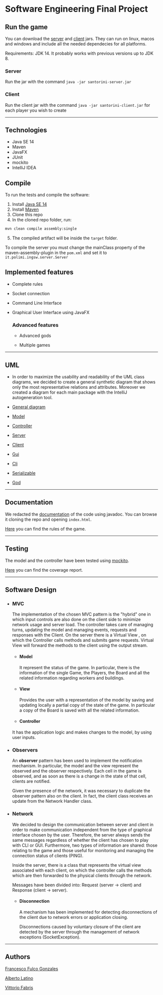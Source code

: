# Software Engineering Final Project


## Run the game

You can download the [server](https://github.com/fulcus/ing-sw-2020-gonzales-latino-fabris/raw/master/deliveries/final/jar/santorini-server.jar) and [client](https://github.com/fulcus/ing-sw-2020-gonzales-latino-fabris/raw/master/deliveries/final/jar/santorini-client.jar) jars.
They can run on linux, macos and windows and include all the needed dependecies for all platforms.

Requirements:
JDK 14. It probably works with previous versions up to JDK 8.

### Server

Run the jar with the command `java -jar santorini-server.jar`


### Client

Run the client jar with the command `java -jar santorini-client.jar` for each player you wish to create

---

## Technologies

- Java SE 14
- Maven
- JavaFX
- JUnit
- mockito
- IntelliJ IDEA

## Compile

To run the tests and compile the software:

1. Install [Java SE 14](https://docs.oracle.com/en/java/javase/14/)
2. Install [Maven](https://maven.apache.org/install.html)
3. Clone this repo
4. In the cloned repo folder, run:
```bash
mvn clean compile assembly:single
```
5. The compiled artifact will be inside the `target` folder.

To compile the server you must change the mainClass property of the maven-assembly-plugin in the `pom.xml` and set it to `it.polimi.ingsw.server.Server`

## Implemented features ##

- Complete rules

- Socket connection

- Command Line Interface

- Graphical User Interface using JavaFX


  ### Advanced features

  - Advanced gods

  - Multiple games

 
---

## UML ##

- In order to maximize the usability and readability of the UML class diagrams, we decided to create a general synthetic diagram that shows only the most representative  relations and attributes. Moreover we created a diagram for each main package with the IntelliJ autogeneration tool. 


- <a href="https://github.com/fulcus/ing-sw-2020-gonzales-latino-fabris/blob/master/deliveries/final/uml/general.pdf"> General diagram </a>

- <a href="https://github.com/fulcus/ing-sw-2020-gonzales-latino-fabris/blob/master/deliveries/final/uml/Package%20model.png"> Model </a>

- <a href="https://github.com/fulcus/ing-sw-2020-gonzales-latino-fabris/blob/master/deliveries/final/uml/Package%20serializable.png"> Controller </a>

- <a href="https://github.com/fulcus/ing-sw-2020-gonzales-latino-fabris/blob/master/deliveries/final/uml/Package%20server.png"> Server </a>

- <a href="https://github.com/fulcus/ing-sw-2020-gonzales-latino-fabris/blob/master/deliveries/final/uml/Package%20client.png"> Client </a>

- <a href="https://github.com/fulcus/ing-sw-2020-gonzales-latino-fabris/blob/master/deliveries/final/uml/Package%20gui.png"> Gui </a>

- <a href="https://github.com/fulcus/ing-sw-2020-gonzales-latino-fabris/blob/master/deliveries/final/uml/Package%20cli.png"> Cli </a>

- <a href="https://github.com/fulcus/ing-sw-2020-gonzales-latino-fabris/blob/master/deliveries/final/uml/Package%20serializable.png"> Serializable </a>

- <a href="https://github.com/fulcus/ing-sw-2020-gonzales-latino-fabris/blob/master/deliveries/final/uml/Package%20god.png"> God </a>
  

---

## Documentation ##


We redacted the [documentation](https://github.com/fulcus/ing-sw-2020-gonzales-latino-fabris/tree/master/deliveries/final/javadoc) of the code using javadoc. You can browse it cloning the repo and opening `index.html`.

[Here](https://github.com/fulcus/ing-sw-2020-gonzales-latino-fabris/raw/master/deliveries/final/rules/santorini_rules.pdf) you can find the rules of the game.

---

## Testing ##

The model and the controller have been tested using [mockito](https://site.mockito.org/).

[Here](https://github.com/fulcus/ing-sw-2020-gonzales-latino-fabris/tree/master/deliveries/final/report) you can find the coverage report.

---


## Software Design ##

- ### MVC

  The implementation of the chosen MVC pattern is the "hybrid" one in which  input controls are also done on the client side to minimize network usage and server load. The controller takes care of managing turns, updating the model and managing events, requests and responses with the Client. On the server there is a Virtual View , on which the Controller calls methods and submits game requests. Virtual View will forward the methods to the client using the output stream.


  - #### Model

    It represent the status of the game. In particular, there is the information of the single Game, the Players, the Board and all the related information regarding workers and buildings.

 
  - #### View

    Provides the user with a representation of the model by saving and updating locally a partial copy of the state of the game. In particular a copy of the Board is saved with all the related information.


  - #### Controller

  It has the application logic and makes changes to the model, by using user inputs.


- ### Observers

  An __observer__ pattern has been used to implement the notification mechanism. In particular, the model and the view represent the observed and the observer respectively. Each cell in the game is observed, and as soon as there is a change in the state of that cell, clients are notified.


  Given the presence of the network, it was necessary to duplicate the observer pattern also on the client. In fact, the client class receives an update from the Network Handler class.

- ### Network

  We decided to design the communication between server and client in order to make communication independent from the type of graphical interface chosen by the user. Therefore, the server always sends the same messages regardless of whether the client has chosen to play with CLI or GUI. Furthermore, two types of information are shared: those relating to the game and those useful for monitoring and managing the connection status of clients (PING).
  

  Inside the server, there is a class that represents the virtual view associated with each client, on which the controller calls the methods which are then forwarded to the physical clients through the network.

  Messages have been divided into: Request (server -> client) and Response (client -> server).


  - #### Disconnection  

    A mechanism has been implemented for detecting disconnections of the client due to network errors or application closing.

    Disconnections caused by voluntary closure of the client are detected by the server through the management of network exceptions (SocketException).


---

## Authors ##


[Francesco Fulco Gonzales](https://github.com/fulcus)

[Alberto Latino](https://github.com/albertolatino)

[Vittorio Fabris](https://github.com/VittoFab)
